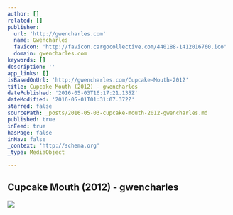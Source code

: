 ```yaml
---
author: []
related: []
publisher:
  url: 'http://gwencharles.com'
  name: Gwencharles
  favicon: 'http://favicon.cargocollective.com/440188-1412016760.ico'
  domain: gwencharles.com
keywords: []
description: ''
app_links: []
isBasedOnUrl: 'http://gwencharles.com/Cupcake-Mouth-2012'
title: Cupcake Mouth (2012) - gwencharles
datePublished: '2016-05-03T16:17:21.135Z'
dateModified: '2016-05-01T01:31:07.372Z'
starred: false
sourcePath: _posts/2016-05-03-cupcake-mouth-2012-gwencharles.md
published: true
inFeed: true
hasPage: false
inNav: false
_context: 'http://schema.org'
_type: MediaObject

---
```

<article style=""><h1>Cupcake Mouth (2012) - gwencharles</h1><img src="http://payload317.cargocollective.com/1/13/440188/8656853/prt_1412546387_2x.png" /></article>
